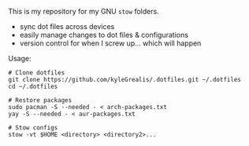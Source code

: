 This is my repository for my GNU `stow` folders.

* sync dot files across devices
* easily manage changes to dot files & configurations
* version control for when I screw up... which will happen

Usage:

```
# Clone dotfiles
git clone https://github.com/kyleGrealis/.dotfiles.git ~/.dotfiles
cd ~/.dotfiles
   
# Restore packages
sudo pacman -S --needed - < arch-packages.txt
yay -S --needed - < aur-packages.txt
   
# Stow configs
stow -vt $HOME <directory> <directory2>...
```
